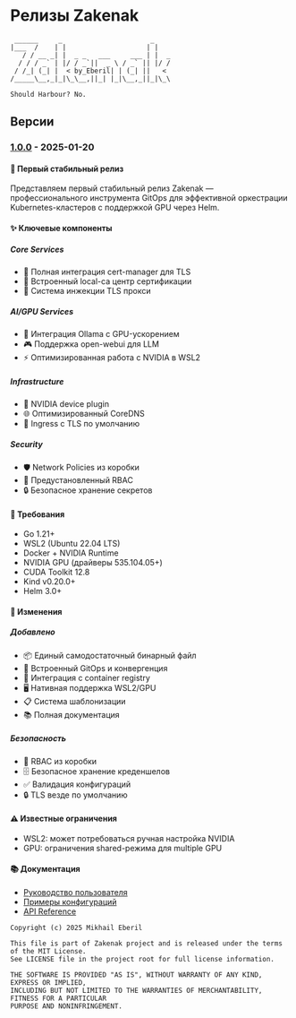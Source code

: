 # Релизы Zakenak
```ascii
 ______     _                      _    
|___  /    | |                    | |   
   / / __ _| |  _ _   ___     ___ | |  _
  / / / _` | |/ / _`||  _ \ / _` || |/ /
 / /_| (_| |  < by_Eberil| | (_| ||   < 
/_____\__,_|_|\_\__,||_| |_|\__,_||_|\_\

Should Harbour?	No.
```

## Версии

### [1.0.0] - 2025-01-20

#### 🎉 Первый стабильный релиз
Представляем первый стабильный релиз Zakenak — профессионального инструмента GitOps для эффективной оркестрации Kubernetes-кластеров с поддержкой GPU через Helm.

#### ✨ Ключевые компоненты

##### Core Services
- 🔐 Полная интеграция cert-manager для TLS
- 📜 Встроенный local-ca центр сертификации
- 🔄 Система инжекции TLS прокси

##### AI/GPU Services
- 🧠 Интеграция Ollama с GPU-ускорением
- 🎮 Поддержка open-webui для LLM
- ⚡ Оптимизированная работа с NVIDIA в WSL2

##### Infrastructure
- 🎯 NVIDIA device plugin
- 🌐 Оптимизированный CoreDNS
- 🚪 Ingress с TLS по умолчанию

##### Security
- 🛡️ Network Policies из коробки
- 👥 Предустановленный RBAC
- 🔒 Безопасное хранение секретов

#### 🔧 Требования
- Go 1.21+
- WSL2 (Ubuntu 22.04 LTS)
- Docker + NVIDIA Runtime
- NVIDIA GPU (драйверы 535.104.05+)
- CUDA Toolkit 12.8
- Kind v0.20.0+
- Helm 3.0+

#### 📝 Изменения

##### Добавлено
- 📦 Единый самодостаточный бинарный файл
- 🔄 Встроенный GitOps и конвергенция
- 🐳 Интеграция с container registry
- 🖥️ Нативная поддержка WSL2/GPU
- 📋 Система шаблонизации
- 📚 Полная документация

##### Безопасность
- 🔑 RBAC из коробки
- 🗄️ Безопасное хранение креденшелов
- ✅ Валидация конфигураций
- 🔒 TLS везде по умолчанию

#### ⚠️ Известные ограничения
- WSL2: может потребоваться ручная настройка NVIDIA
- GPU: ограничения shared-режима для multiple GPU

#### 📚 Документация
- [Руководство пользователя](docs/)
- [Примеры конфигураций](examples/)
- [API Reference](docs/api.md)

[1.0.0]: https://github.com/i8megabit/zakenak/releases/tag/v1.0.0

```plain text
Copyright (c) 2025 Mikhail Eberil

This file is part of Zakenak project and is released under the terms of the MIT License. 
See LICENSE file in the project root for full license information.

THE SOFTWARE IS PROVIDED "AS IS", WITHOUT WARRANTY OF ANY KIND, EXPRESS OR IMPLIED, 
INCLUDING BUT NOT LIMITED TO THE WARRANTIES OF MERCHANTABILITY, FITNESS FOR A PARTICULAR 
PURPOSE AND NONINFRINGEMENT.
```
